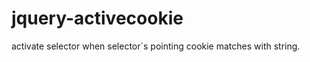 jquery-activecookie
===================

activate selector when selector`s pointing cookie matches with string.
